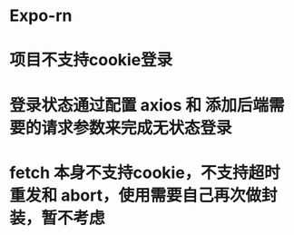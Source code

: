 # Expo-rn
# 项目不支持cookie登录
# 登录状态通过配置 axios 和 添加后端需要的请求参数来完成无状态登录
# fetch 本身不支持cookie，不支持超时重发和 abort，使用需要自己再次做封装，暂不考虑
